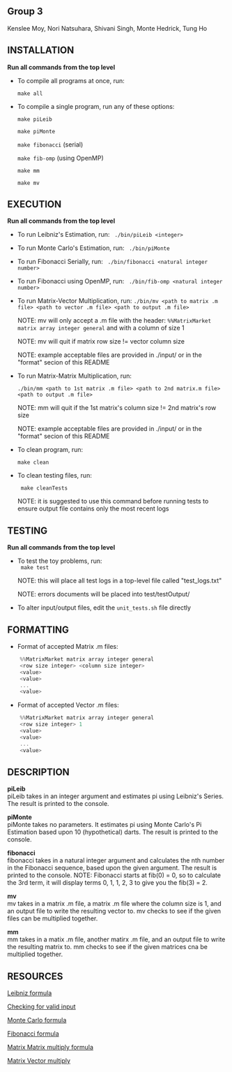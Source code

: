 ## Group 3 <br />
Kenslee Moy, Nori Natsuhara, Shivani Singh, Monte Hedrick, Tung Ho

## INSTALLATION <br />
**Run all commands from the top level**

* To compile all programs at once, run:

    `make all`

* To compile a single program, run any of these options:

    `make piLeib`
	
    `make piMonte`
	
    `make fibonacci` (serial)

    `make fib-omp` (using OpenMP)
	
    `make mm`
	
    `make mv`

## EXECUTION <br />
**Run all commands from the top level**

* To run Leibniz's Estimation, run:
   ` ./bin/piLeib <integer>`

* To run Monte Carlo's Estimation, run:
   ` ./bin/piMonte`

* To run Fibonacci Serially, run:
   ` ./bin/fibonacci <natural integer number>`

* To run Fibonacci using OpenMP, run:
    ` ./bin/fib-omp <natural integer number>`

* To run Matrix-Vector Multiplication, run:
    `./bin/mv <path to matrix .m file> <path to vector .m file> <path to output .m file>`
	
	NOTE: mv will only accept a .m file with the header:
        `%%MatrixMarket matrix array integer general`
    and with a column of size 1

    NOTE: mv will quit if matrix row size != vector column size

    NOTE: example acceptable files are provided in ./input/ or in the "format" secion of this README
    

* To run Matrix-Matrix Multiplication, run:

    `./bin/mm <path to 1st matrix .m file> <path to 2nd matrix.m file> <path to output .m file>`

    NOTE: mm will quit if the 1st matrix's column size != 2nd matrix's row size

    NOTE: example acceptable files are provided in ./input/ or in the "format" secion of this README

* To clean program, run:

    `make clean`

* To clean testing files, run:

   ` make cleanTests`

    NOTE: it is suggested to use this command before running tests to ensure output file contains 
        only the most recent logs

## TESTING <br />
**Run all commands from the top level**

* To test the toy problems, run: <br />
   ` make test`

   NOTE: this will place all test logs in a top-level file called "test_logs.txt"

   NOTE: errors documents will be placed into test/testOutput/

* To alter input/output files, edit the `unit_tests.sh` file directly

## FORMATTING <br />
* Format of accepted Matrix .m files:
```c
    %%MatrixMarket matrix array integer general
    <row size integer> <column size integer>
    <value>
    <value>
    ...
    <value>
```

* Format of accepted Vector .m files:
```c
    %%MatrixMarket matrix array integer general
    <row size integer> 1
    <value>
    <value>
    ...
    <value>
```

## DESCRIPTION <br />
**piLeib** <br />
piLeib takes in an integer argument and estimates pi using Leibniz's Series. 
The result is printed to the console.

**piMonte** <br />
piMonte takes no parameters. It estimates pi using Monte Carlo's Pi
Estimation based upon 10 (hypothetical) darts. The result is printed to
the console.

**fibonacci** <br />
fibonacci takes in a natural integer argument and calculates the nth
number in the Fibonacci sequence, based upon the given argument. The result
is printed to the console. 
NOTE: Fibonacci starts at fib(0) = 0, so to calculate the 
3rd term, it will display terms 0, 1, 1, 2, 3 to give you the fib(3) = 2.

**mv** <br />
mv takes in a matrix .m file, a matrix .m file where the column size is 1, 
and an output file to write the resulting vector to. mv checks to see if the
given files can be multiplied together.

**mm** <br />
mm takes in a matix .m file, another matirx .m file, and an output file to
write the resulting matrix to. mm checks to see if the given matrices cna be
multiplied together.

## RESOURCES <br />
[Leibniz formula](https://stackoverflow.com/questions/18036367/leibniz-formula-for-%CF%80-is-this-any-good-python "Leibniz formula")

[Checking for valid input](https://stackoverflow.com/questions/17292545/how-to-check-if-the-input-is-a-number-or-not-in-c "Checking for valid input")

[Monte Carlo formula](https://www.geeksforgeeks.org/estimating-value-pi-using-monte-carlo/ "Monte Carlo formula")

[Fibonacci formula](https://www.programiz.com/c-programming/examples/fibonacci-series "Fibonacci formula")

[Matrix Matrix multiply formula](https://www.programiz.com/python-programming/examples/multiply-matrix "Matrix Matrix multiply formula")

[Matrix Vector multiply](https://mathinsight.org/matrix_vector_multiplication "Matrix Vector multiply")


